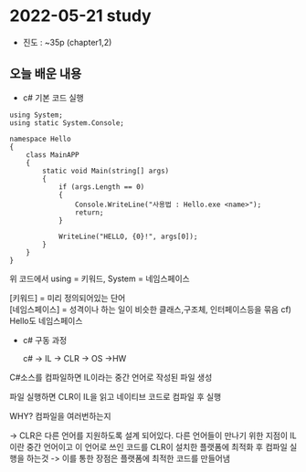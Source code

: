 # 2022-05-21 study

* 진도 : ~35p (chapter1,2)


## 오늘 배운 내용
- c# 기본 코드 실행

```
using System;
using static System.Console;

namespace Hello
{
    class MainAPP
    {
        static void Main(string[] args)
        {
            if (args.Length == 0)
            {
                Console.WriteLine("사용법 : Hello.exe <name>");
                return;
            }

            WriteLine("HELLO, {0}!", args[0]);
        }
    }
}
```
위 코드에서 using = 키워드, System = 네임스페이스

[키워드] = 미리 정의되어있는 단어\
[네임스페이스] = 성격이나 하는 일이 비슷한 클래스,구조체,
인터페이스등을 묶음  cf) Hello도 네임스페이스


- c# 구동 과정

  c# -> IL -> CLR -> OS ->HW

C#소스를 컴파일하면 IL이라는 중간 언어로 작성된 파일 생성

파일 실행하면 CLR이 IL을 읽고 네이티브 코드로 컴파일 후 실행

WHY? 컴파일을 여러번하는지

->  CLR은 다른 언어를 지원하도록 설계 되어있다.
다른 언어들이 만나기 위한 지점이 IL이란 중간 언어이고 이 언어로 쓰인 코드를 CLR이 설치한 플랫폼에 최적화 후 컴파일 실행을 하는것 -> 이를 통한 장점은 플랫폼에 최적한 코드를 만들어냄




